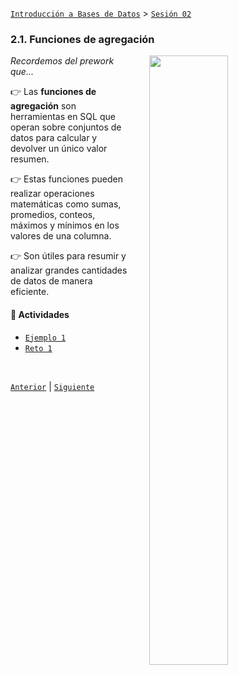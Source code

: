 [`Introducción a Bases de Datos`](../../README.md) > [`Sesión 02`](../README.md)

### 2.1. Funciones de agregación

<img src="https://images.pexels.com/photos/669621/pexels-photo-669621.jpeg?auto=compress&cs=tinysrgb&w=1260&h=750&dpr=2" width="50%" align="right" hspace=30>

*Recordemos del prework que...*

👉 Las **funciones de agregación** son herramientas en SQL que operan sobre conjuntos de datos para calcular y devolver un único valor resumen. 

👉 Estas funciones pueden realizar operaciones matemáticas como sumas, promedios, conteos, máximos y mínimos en los valores de una columna. 

👉 Son útiles para resumir y analizar grandes cantidades de datos de manera eficiente. 

#### 🧐 Actividades

- [`Ejemplo 1`](ejemplo01/README.md)
- [`Reto 1`](reto01/README.md)

<br/>

[`Anterior`](../README.md) | [`Siguiente`](ejemplo01/README.md)
